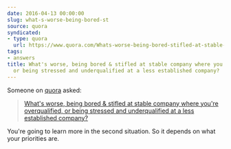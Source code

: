 ```yaml
---
date: 2016-04-13 00:00:00
slug: what-s-worse-being-bored-st
source: quora
syndicated:
- type: quora
  url: https://www.quora.com/Whats-worse-being-bored-stifled-at-stable-company-where-youre-overqualified-or-being-stressed-and-underqualified-at-a-less-established-company/answer/Roy-Tang
tags:
- answers
title: What's worse, being bored & stifled at stable company where you're overqualified,
  or being stressed and underqualified at a less established company?
---
```


Someone on [quora](https://quora.com) asked:

> [What's worse, being bored & stifled at stable company where you're overqualified, or being stressed and underqualified at a less established company?](https://www.quora.com/Whats-worse-being-bored-stifled-at-stable-company-where-youre-overqualified-or-being-stressed-and-underqualified-at-a-less-established-company/answer/Roy-Tang)


You're going to learn more in the second situation. So it depends on what your priorities are.
